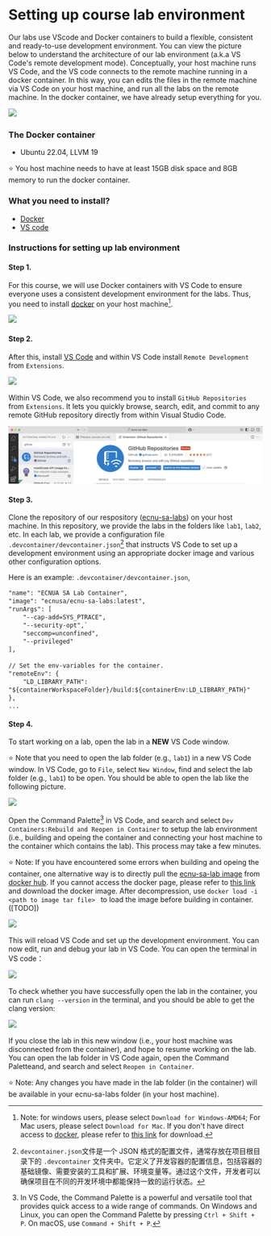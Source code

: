 # Setting up course lab environment

Our labs use VScode and Docker containers to build a flexible, consistent and ready-to-use development environment. You can view the picture below to understand the architecture of our lab environment (a.k.a VS Code's remote development mode). Conceptually, your host machine runs VS Code, and the VS code connects to the remote machine running in a docker container. In this way, you can edits the files in the remote machine via VS Code on your host machine, and run all the labs on the remote machine. In the docker container, we have already setup everything for you. 

![](../images/principle_of_vscode_remote_development.png)


### The Docker container

- Ubuntu 22.04, LLVM 19

:star: You host machine needs to have at least 15GB disk space and 8GB memory to run the docker container.

### What you need to install?

- [Docker](https://www.docker.com/)
- [VS code](https://code.visualstudio.com/Download)

### Instructions for setting up lab environment

#### Step 1. 
For this course, we will use Docker containers with VS Code to ensure everyone uses a consistent development environment for the labs. Thus, you need to install <a href="https://www.docker.com/">docker</a> on your host machine[^1].


![](../images/course-vm-d.jpg)

#### Step 2.  
After this, install <a href="https://code.visualstudio.com/Download">VS Code</a> and within VS Code install `Remote Development` from `Extensions`. 

![](../images/remote_development.png)

Within VS Code, we also recommend you to install `GitHub Repositories` from `Extensions`. It lets you quickly browse, search, edit, and commit to any remote GitHub repository directly from within Visual Studio Code.

![alt text](../images/github_repositories.png)

#### Step 3. 
Clone the repository of our respository ([ecnu-sa-labs](https://github.com/ecnu-sa-labs/ecnu-sa-labs)) on your host machine.
In this repository, we provide the labs in the folders like `lab1`, `lab2`, etc.
In each lab, we provide a configuration file `.devcontainer/devcontainer.json`[^2] that instructs VS Code to set up a development environment using an appropriate docker image and various other configuration options. 

Here is an example: `.devcontainer/devcontainer.json`,
```
"name": "ECNUA SA Lab Container",
"image": "ecnusa/ecnu-sa-labs:latest",
"runArgs": [
	"--cap-add=SYS_PTRACE",
	"--security-opt",`
	"seccomp=unconfined",
	"--privileged"
],

// Set the env-variables for the container.
"remoteEnv": {
	"LD_LIBRARY_PATH": "${containerWorkspaceFolder}/build:${containerEnv:LD_LIBRARY_PATH}"
},
...
```

<!-- Before you start working on some lab, please open the Docker. -->

<!-- ![](../images/course-vm-f.jpg) -->



#### Step 4. 
To start working on a lab, open the lab in a **NEW** VS Code window. 

:star: Note that you need to open the lab folder (e.g., `lab1`) in a new VS Code window.
In VS Code, go to `File`, select `New Window`, find and select the lab folder (e.g., `lab1`) to be open. You should be able to open the lab like the following picture.

![](../images/course-vm-lab1-folder.jpg)


Open the Command Palette[^3] in VS Code, and search and select `Dev Containers:Rebuild and Reopen in Container` to setup the lab environment (i.e., building and opeing the container and connecting your host machine to the container which contains the lab). This process may take a few minutes.

:star: Note: If you have encountered some errors when building and opeing the container, one alternative way is to directly pull the <a href="https://hub.docker.com/r/ecnusa/ecnu-sa-labs">ecnu-sa-lab image</a> from <a href="https://hub.docker.com/">docker hub</a>. If you cannot access the docker page, please refer to <a href="https://pan.baidu.com/s/1B7W2EeSUts_k2lzoTnJhDg?pwd=yebz">this link</a> and download the docker image. After decompression, use `docker load -i <path to image tar file> ` to load the image before building in container. ([TODO])

![](../images/course-vm-lab1-rebuild-and-reopen-container.jpg)

This will reload VS Code and set up the development environment. You can now edit, run and debug your lab in VS Code. You can open the terminal in VS code：

![](../images/course-vm-lab1.jpg) 

To check whether you have successfully open the lab in the container, you can run `clang --version` in the terminal, and you should be able to get the clang version:

![](../images/course-vm-lab1-clang.jpg)

If you close the lab in this new window (i.e., your host machine was disconnected from the container), and hope to resume working on the lab.
You can open the lab folder in VS Code again, open the Command Paletteand, and search and select `Reopen in Container`. 

:star: Note: Any changes you have made in the lab folder (in the container) will be available in your ecnu-sa-labs folder (in your host machine).


[^1]: Note: for windows users, please select `Download for Windows-AMD64`; For Mac users, please select `Download for Mac`. If you don't have direct access to <a href="https://www.docker.com/">docker</a>, please refer to <a href="https://pan.quark.cn/s/6fc0c0d8ccf6">this link</a> for download.

[^2]: `devcontainer.json`文件是一个 JSON 格式的配置文件，通常存放在项目根目录下的 `.devcontainer` 文件夹中。它定义了开发容器的配置信息，包括容器的基础镜像、需要安装的工具和扩展、环境变量等。通过这个文件，开发者可以确保项目在不同的开发环境中都能保持一致的运行状态。

[^3]: In VS Code, the Command Palette is a powerful and versatile tool that provides quick access to a wide range of commands. On Windows and Linux, you can open the Command Palette by pressing `Ctrl + Shift + P`. On macOS, use `Command + Shift + P`.

